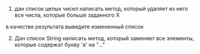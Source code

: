 
1) дан список целых чисел
   написать метод, который удаляет из него все числа, которые больше заданного X

в качестве результата выведите измененный список


2) Дан список String
   написать метод, который заменяет все элементы, которые содержат букву 'a'
   на "..."

